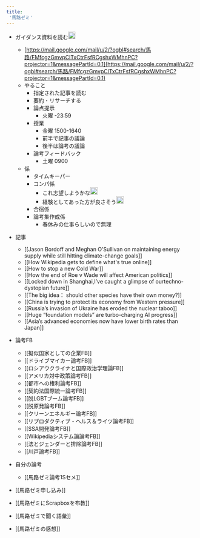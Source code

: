 ```yaml
---
title:
 '馬路ゼミ'
---
```


- ガイダンス資料を読む<img src='https://scrapbox.io/api/pages/blu3mo-public/blu3mo/icon' alt='blu3mo.icon' height="19.5"/>
    - [https://mail.google.com/mail/u/2/?ogbl#search/馬路/FMfcgzGmvpClTxCtrFsfRCgshxWMhnPC?projector=1&messagePartId=0.1](https://mail.google.com/mail/u/2/?ogbl#search/馬路/FMfcgzGmvpClTxCtrFsfRCgshxWMhnPC?projector=1&messagePartId=0.1)
    - やること
        - 指定された記事を読む
        - 要約・リサーチする
        - 論点提示
            - 火曜 -23:59
        - 授業
            - 金曜 1500-1640
            - 前半で記事の議論
            - 後半は論考の議論
        - 論考フィードバック
            - 土曜 0900
    - 係
        - タイムキーパー
        - コンパ係
            - これ志望しようかな<img src='https://scrapbox.io/api/pages/blu3mo-public/blu3mo/icon' alt='blu3mo.icon' height="19.5"/>
            - 経験としてあった方が良さそう<img src='https://scrapbox.io/api/pages/blu3mo-public/blu3mo/icon' alt='blu3mo.icon' height="19.5"/>
        - 合宿係
        - 論考集作成係
            - 春休みの仕事らしいので無理


- 記事
    - [[Jason Bordoff and Meghan O’Sullivan on maintaining energy supply while still hitting climate-change goals]]
    - [[How Wikipedia gets to define what's true online]]
    - [[How to stop a new Cold War]]
    - [[How the end of Roe v Wade will affect American politics]]
    - [[Locked down in Shanghai,I’ve caught a glimpse of ourtechno-dystopian future]]
    - [[The big idea： should other species have their own money?]]
    - [[China is trying to protect its economy from Western pressure]]
    - [[Russia’s invasion of Ukraine has eroded the nuclear taboo]]
    - [[Huge “foundation models” are turbo-charging AI progress]]
    - [[Asia’s advanced economies now have lower birth rates than Japan]]
- 論考FB
    - [[擬似国家としての企業FB]]
    - [[ドライブマイカー論考FB]]
    - [[ロシアウクライナと国際政治学理論FB]]
    - [[アメリカ対中政策論考FB]]
    - [[都市への権利論考FB]]
    - [[契約法国際統一論考FB]]
    - [[脱LGBTブーム論考FB]]
    - [[脱原発論考FB]]
    - [[クリーンエネルギー論考FB]]
    - [[リプロダクティブ・ヘルス＆ライツ論考FB]]
    - [[SSA開発論考FB]]
    - [[Wikipediaシステム論論考FB]]
    - [[法とジェンダーと排除論考FB]]
    - [[川戸論考FB]]
- 自分の論考
    - [[馬路ゼミ論考1Sセメ]]

- [[馬路ゼミ申し込み]]
- [[馬路ゼミにScrapboxを布教]]
- [[馬路ゼミで聞く語彙]]
- [[馬路ゼミの感想]]
